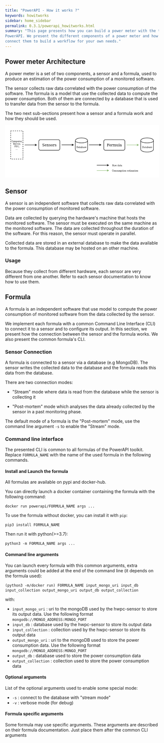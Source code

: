 ```yaml
---
title: "PowerAPI - How it works ?"
keywords: howitworks
sidebar: home_sidebar
permalink: 0.3.1/powerapi_howitworks.html
summary: "This page presents how you can build a power meter with the tools provided by
PowerAPI. We present the different components of a power meter and how you can
connect them to build a workflow for your own needs."
---
```



## Power meter Architecture

A power meter is a set of two components, a sensor and a formula, used to
produce an estimation of the power consumption of a monitored software.

The sensor collects raw data correlated with the power consumption of the
software. The formula is a model that use the collected data to compute the
power consumption. Both of them are connected by a database that is used to
transfer data from the sensor to the formula.

The two next sub-sections present how a sensor and a formula
work and how they should be used.

![arch](/images/powerAPI_archi.png)

## Sensor

A sensor is an independent software that collects raw data correlated with the
power consumption of monitored software.

Data are collected by querying the hardware's machine that hosts the monitored
software. The sensor must be executed on the same machine as the monitored
software. The data are collected throughout the duration of the software. For this reason,
the sensor must operate in parallel.

Collected data are stored in an external database to make the data available to
the formula. This database may be hosted on an other machine.

### Usage

Because they collect from different hardware, each sensor are very different
from one another. Refer to each sensor documentation to know how to use them.

## Formula

A formula is an independent software that use model to compute the power consumption of
monitored software from the data collected by the sensor.

We implement each formula with a common Command Line Interface (CLI) to connect
it to a sensor and to configure its output. In this section, we present how the
connection between the sensor and the formula works. We also present the common
formula's CLI.

### Sensor Connection

A formula is connected to a sensor via a database (e.g MongoDB). The sensor writes
the collected data to the database and the formula reads this data from the
database.

There are two connection modes:

- "Stream" mode where data is read from the database while the sensor is collecting it

- "Post-mortem" mode which analyses the data already collected by the sensor in a
  past monitoring phase.

The default mode of a formula is the "Post-mortem" mode, use the command line
argument `-s` to enable the "Stream" mode.

### Command line interface

The presented CLI is common to all formulas of the PowerAPI toolkit.
Replace `FORMULA_NAME` with the name of the used formula in the
following commands.

#### Install and Launch the formula

All formulas are available on pypi and docker-hub.

You can directly launch a docker container containing the formula with the following
command:

	docker run powerapi/FORMULA_NAME args ...

To use the formula without docker, you can install it with `pip`:

	pip3 install FORMULA_NAME

Then run it with python(>=3.7):

	python3 -m FORMULA_NAME args ...

#### Command line arguments

You can launch every formula with this common arguments, extra arguments could be
added at the end of the command line (it depends on the formula used):

	(python3 -m/docker run) FORMULA_NAME input_mongo_uri input_db input_collection output_mongo_uri output_db output_collection

with:

- `input_mongo_uri` : uri to the mongoDB used by the hwpc-sensor to store its
  output data. Use the following format `mongodb://MONGO_ADDRESS:MONGO_PORT`
- `input_db` : database used by the hwpc-sensor to store its output data
- `input_collection` : collection used by the hwpc-sensor to store its output data
- `output_mongo_uri` : uri to the mongoDB used to store the power consumption data. Use the following format `mongodb://MONGO_ADDRESS:MONGO_PORT`
- `output_db` : database used to store the power consumption data
- `output_collection` : collection used to store the power consumption data

#### Optional arguments

List of the optional arguments used to enable some special mode:

- `-s` : connect to the database with "stream mode"
- `-v` : verbose mode (for debug)

#### Formula specific arguments

Some formula may use specific arguments. These arguments are described on their
formula documentation. Just place them after the common CLI arguments
